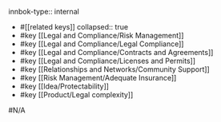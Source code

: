 innbok-type:: internal
- #[[related keys]]
collapsed:: true
- #key [[Legal and Compliance/Risk Management]]
- #key [[Legal and Compliance/Legal Compliance]]
- #key [[Legal and Compliance/Contracts and Agreements]]
- #key [[Legal and Compliance/Licenses and Permits]]
- #key [[Relationships and Networks/Community Support]]
- #key [[Risk Management/Adequate Insurance]]
- #key [[Idea/Protectability]]
- #key [[Product/Legal complexity]]













#N/A

